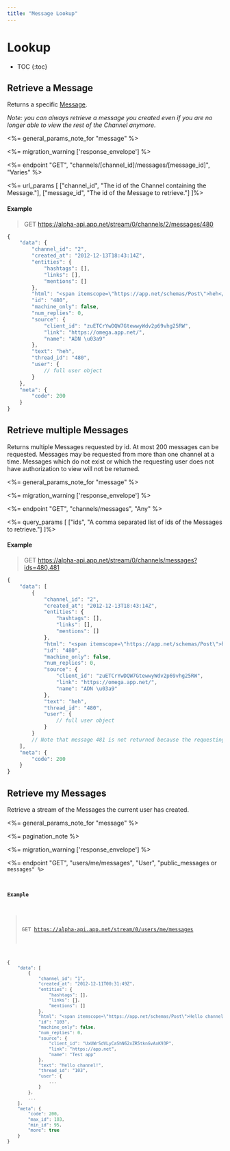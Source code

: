 ```yaml
---
title: "Message Lookup"
---
```


# Lookup

* TOC
{:toc}

## Retrieve a Message

Returns a specific [Message](/docs/resources/message/).

*Note: you can always retrieve a message you created even if you are no longer able to view the rest of the Channel anymore.*

<%= general_params_note_for "message" %>

<%= migration_warning ['response_envelope'] %>

<%= endpoint "GET", "channels/[channel_id]/messages/[message_id]", "Varies" %>

<%= url_params [
    ["channel_id", "The id of the Channel containing the Message."],
    ["message_id", "The id of the Message to retrieve."]
]%>

#### Example

> GET https://alpha-api.app.net/stream/0/channels/2/messages/480

~~~ js
{
    "data": {
        "channel_id": "2",
        "created_at": "2012-12-13T18:43:14Z",
        "entities": {
            "hashtags": [],
            "links": [],
            "mentions": []
        },
        "html": "<span itemscope=\"https://app.net/schemas/Post\">heh</span>",
        "id": "480",
        "machine_only": false,
        "num_replies": 0,
        "source": {
            "client_id": "zuETCrYwDQW7GtewwyWdv2p69vhg25RW",
            "link": "https://omega.app.net/",
            "name": "ADN \u03a9"
        },
        "text": "heh",
        "thread_id": "480",
        "user": {
            // full user object
        }
    },
    "meta": {
        "code": 200
    }
}
~~~

## Retrieve multiple Messages

Returns multiple Messages requested by id. At most 200 messages can be requested. Messages may be requested from more than one channel at a time. Messages which do not exist or which the requesting user does not have authorization to view will not be returned.

<%= general_params_note_for "message" %>

<%= migration_warning ['response_envelope'] %>

<%= endpoint "GET", "channels/messages", "Any" %>

<%= query_params [
    ["ids", "A comma separated list of ids of the Messages to retrieve."]
]%>

#### Example

> GET https://alpha-api.app.net/stream/0/channels/messages?ids=480,481

~~~ js
{
    "data": [
        {
            "channel_id": "2",
            "created_at": "2012-12-13T18:43:14Z",
            "entities": {
                "hashtags": [],
                "links": [],
                "mentions": []
            },
            "html": "<span itemscope=\"https://app.net/schemas/Post\">heh</span>",
            "id": "480",
            "machine_only": false,
            "num_replies": 0,
            "source": {
                "client_id": "zuETCrYwDQW7GtewwyWdv2p69vhg25RW",
                "link": "https://omega.app.net/",
                "name": "ADN \u03a9"
            },
            "text": "heh",
            "thread_id": "480",
            "user": {
                // full user object
            }
        }
        // Note that message 481 is not returned because the requesting user does not have permission to see it.
    ],
    "meta": {
        "code": 200
    }
}
~~~

## Retrieve my Messages

Retrieve a stream of the Messages the current user has created.

<%= general_params_note_for "message" %>

<%= pagination_note %>

<%= migration_warning ['response_envelope'] %>

<%= endpoint "GET", "users/me/messages", "User", "public_messages</code> or <code>messages" %>

#### Example

> GET https://alpha-api.app.net/stream/0/users/me/messages

~~~ js
{
    "data": [
        {
            "channel_id": "1",
            "created_at": "2012-12-11T00:31:49Z",
            "entities": {
                "hashtags": [],
                "links": [],
                "mentions": []
            },
            "html": "<span itemscope=\"https://app.net/schemas/Post\">Hello channel!</span>",
            "id": "103",
            "machine_only": false,
            "num_replies": 0,
            "source": {
                "client_id": "UxUWrSdVLyCaShN62xZR5tknGvAxK93P",
                "link": "https://app.net",
                "name": "Test app"
            },
            "text": "Hello channel!",
            "thread_id": "103",
            "user": {
                ...
            }
        },
        ...
    ],
    "meta": {
        "code": 200,
        "max_id": 103,
        "min_id": 95,
        "more": true
    }
}
~~~
